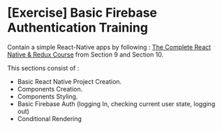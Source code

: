 # [Exercise] Basic Firebase Authentication Training

Contain a simple React-Native apps by following : [The Complete React Native & Redux Course](https://www.udemy.com/the-complete-react-native-and-redux-course) from Section 9 and Section 10.

This sections consist of :

 - Basic React Native Project Creation.
 - Components Creation.
 - Components Styling.
 - Basic Firebase Auth (logging In, checking current user state, logging out)
 - Conditional Rendering
